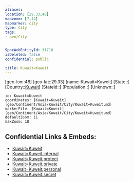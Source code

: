 ```yaml
---
aliases: 
location: [29.33,48]
mapzoom: [7,12] 
mapmarker: city 
type: City
tags:
- geo/City


SpocWebEntityId: 31718
isDeleted: false
confidential: public

title: Kuwait=Kuweit
---
```

[geo-lon::48]
[geo-lat::29.33]
[name::Kuwait=Kuweit]
[State::]
[Country::[Kuwait](geo/Continent/Asia/Kuwait.md)]
[StateId::]
[Population::]
[Unknown::]


```leaflet
id: Kuwait=Kuweit
coordinates: [Kuwait=Kuweit](geo/Continent/Asia/Kuwait/City/Kuwait=Kuweit.md)
markerFile: [Kuwait=Kuweit](geo/Continent/Asia/Kuwait/City/Kuwait=Kuweit.md)
defaultZoom: 11 
maxZoom: 18
```


## Confidential Links & Embeds: 
- [Kuwait=Kuweit](../../../../../../_public/geo/Continent/Asia/Kuwait/City/Kuwait=Kuweit.md) 
- [Kuwait=Kuweit.internal](../../../../../../_internal/geo/Continent/Asia/Kuwait/City/Kuwait=Kuweit.internal.md) 
- [Kuwait=Kuweit.protect](../../../../../../_protect/geo/Continent/Asia/Kuwait/City/Kuwait=Kuweit.protect.md) 
- [Kuwait=Kuweit.private](../../../../../../_private/geo/Continent/Asia/Kuwait/City/Kuwait=Kuweit.private.md) 
- [Kuwait=Kuweit.personal](../../../../../../_personal/geo/Continent/Asia/Kuwait/City/Kuwait=Kuweit.personal.md) 
- [Kuwait=Kuweit.secret](../../../../../../_secret/geo/Continent/Asia/Kuwait/City/Kuwait=Kuweit.secret.md) 
